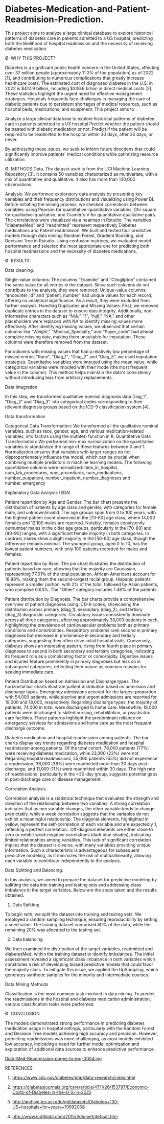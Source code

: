 # Diabetes-Medication-and-Patient-Readmision-Prediction.
This project aims to analyze a large clinical database to explore historical patterns of diabetes care in patients admitted to a US hospital, predicting both the likelihood of hospital readmission and the necessity of receiving diabetes medication.


Ø  WHY THIS PROJECT?

Diabetes is a significant public health concern in the United States, affecting over 37 million people (approximately 11.3% of the population) as of 2022 [1], and contributing to numerous complications that greatly increase healthcare costs. The estimated cost of diagnosed diabetes in the U.S. in 2022 is $412.9 billion, including $306.6 billion in direct medical costs [2]. These statistics highlight the urgent need for effective management strategies. Hospitals frequently face challenges in managing the care of diabetic patients due to persistent shortages of medical resources, such as hospital beds, medications, and equipment. This project aims to :

Analyze a large clinical database to explore historical patterns of diabetes care in patients admitted to a US hospital
Predict whether the patient should be treated with diabetic medication or not.
Predict if the patient will be required to be readmitted to the hospital within 30 days, after 30 days, or never.

By addressing these issues, we seek to inform future directions that could significantly improve patients' medical conditions while optimizing resource utilization.


Ø  METHODS
Data.
The dataset used is from the UCI Machine Learning Repository [3]. It contains 50 variables characterized as multivariate, with a mix of quantitative and qualitative. It also has more than 100,000 observations.

Analysis.
We performed exploratory data analysis by presenting key variables and their frequency distributions and visualizing using Power BI.
Before initiating the mining process, we checked correlations between variables: using Pearson for quantitative-quantitative variables, Chi-square for qualitative-qualitative, and Cramér's V for quantitative-qualitative pairs. The correlations were visualized via a heatmap in Rstudio.
The variables "diabetesMed" and "readmitted" represent respectively Diabetes medications and Patient readmission 
We built and tested four predictive models through data mining: Random Forest, Gradient Boosting, and Decision Tree in Rstudio.
Using confusion matrices, we evaluated model performance and selected the most appropriate one for predicting both hospital readmissions and the necessity of diabetes medications.


Ø  RESULTS

Data cleaning.

Single-value columns: The columns “Examide” and “Citoglipton” contained the same value for all entries in the dataset. Since such columns do not contribute to the analysis, they were removed.
Unique-value columns: “encounter_id” and “patient_number” had unique values for each record, offering no analytical significance. As a result, they were excluded from further analysis.
Handling Duplicates and Missing Values: First, we removed duplicate entries in the dataset to ensure data integrity. Additionally, non-informative characters such as “N/A,” “?”, “null,” “NA,” and other placeholders were replaced with NA to identify missing values more effectively. After identifying missing values, we observed that certain columns like “Weight,” “Medical_Specialty,” and “Payer_code” had almost complete missing data, making them unsuitable for imputation. These columns were therefore removed from the dataset.

For columns with missing values that had a relatively low percentage of missed entries "Race", "Diag_1", "Diag_2" and "Diag_3", we used imputation strategies. Quantitative variables were imputed using the mean value, while categorical variables were imputed with their mode (the most frequent value in the column). This method helps maintain the data's consistency without introducing bias from arbitrary replacements.


Data integration

In this step, we transformed qualitative nominal diagnosis data Diag_1", "Diag_2" and "Diag_3" into categorical codes corresponding to their relevant diagnosis groups based on the ICD-9 classification system [4].

Data transformation

Categorical Data Transformation: We transformed all the qualitative nominal variables, such as race, gender, age, and various medication-related variables, into factors using the mutate() function in R.
Quantitative Data Transformation: We performed min-max normalization on the quantitative variables to standardize the range of these features between 0 and 1. Normalization ensures that variables with larger ranges do not disproportionately influence the model, which can be crucial when combining multiple predictors in machine learning models. The following quantitative columns were normalized: time_in_hospital, num_lab_procedures, num_procedures, num_medications, number_outpatient, number_inpatient, number_diagnoses and number_emergency


Explanatory Data Analysis (EDA)

Patient repartition by Age and Gender.
The bar chart presents the distribution of patients by age class and gender, with categories for female, male, and unknown/invalid. The age groups span from 0 to 100 years, with the highest patient count observed in the [70-80] age class, where 14,000 females and 12,100 males are reported. Notably, females consistently outnumber males in the older age groups, particularly in the [70-80] and [80-90] ranges, with a significant female majority in both categories. In contrast, males show a slight majority in the [50-60] age class, though the difference remains minimal. The youngest group, aged 0 to 10, has the lowest patient numbers, with only 100 patients recorded for males and females.


Patient repartition by Race.
The pie chart illustrates the distribution of patients based on race, showing that the majority are Caucasian, representing 77.01% of the total population. African Americans account for 18.88%, making them the second-largest racial group. Hispanic patients represent a smaller portion, with 2% of the total, followed by Asian patients, who comprise 0.63%. The "Other" category includes 1.48% of the patients. 


Patient distribution by Diagnosis.
The bar charts provide a comprehensive overview of patient diagnoses using ICD-9 codes, showcasing the distribution across primary (diag_1), secondary (diag_2), and tertiary (diag_3) diagnostic categories. Circulatory issues consistently dominate across all three categories, affecting approximately 30,000 patients in each, highlighting the prevalence of cardiovascular problems both as primary conditions and comorbidities. Respiratory problems rank second in primary diagnoses but decrease in prominence in secondary and tertiary categories, suggesting they often drive initial hospital visits. Conversely, diabetes shows an interesting pattern, rising from fourth place in primary diagnoses to second in both secondary and tertiary categories, indicating its frequent role as a complicating factor or comorbidity. Digestive issues and injuries feature prominently in primary diagnoses but less so in subsequent categories, reflecting their nature as common reasons for seeking immediate care.


Patient Distribution based on Admission and Discharge types.
The horizontal bar charts illustrate patient distribution based on admission and discharge types. Emergency admissions account for the largest proportion with 54,000 patients, while elective and urgent admissions are reported for 19,000 and 18,000, respectively. Regarding discharge types, the majority of patients, 74,000 in total, were discharged to home care. Meanwhile, 19,000 patients were discharged to skilled nursing, rehabilitation, or psychiatric care facilities. These patterns highlight the predominant reliance on emergency services for admissions and home care as the most frequent discharge outcome.


Diabetes medication and hospital readmission among patients.
The bar charts  display key trends regarding diabetes medication and hospital readmission among patients. Of the total cohort, 78,000 patients (77%) were receiving diabetes medication, while 23,000 (23%) were not. Regarding hospital readmissions, 55,000 patients (55%) did not experience a readmission, 36,000 (36%) were readmitted more than 30 days post-discharge, and 11,000 (11%) were readmitted within 30 days. The high rate of readmissions, particularly in the >30-day group, suggests potential gaps in post-discharge care or disease management.



Correlation Analysis.

Correlation analysis is a statistical technique that evaluates the strength and direction of the relationship between two variables. A strong correlation indicates that as one variable changes, the other variable tends to change predictably, while a weak correlation suggests that the variables do not exhibit a meaningful relationship. The diagonal elements, highlighted in yellow, represent the self-correlation of each variable and are expectedly 1, reflecting a perfect correlation.  Off-diagonal elements are either close to zero or exhibit weak negative correlations (dark blue shades), indicating limited relationships among variables.
This lack of significant correlation implies that the dataset is diverse, with many variables providing unique information. Such a characteristic is advantageous for subsequent predictive modeling, as it minimizes the risk of multicollinearity, allowing each variable to contribute independently to the analysis.


Data Splitting and Balancing.

In this analysis, we aimed to prepare the dataset for predictive modeling by splitting the data into training and testing sets and addressing class imbalance in the target variables. Below are the steps taken and the results obtained.

1. Data Splitting

To begin with, we split the dataset into training and testing sets. We employed a random sampling technique, ensuring reproducibility by setting a seed value. The training dataset comprised 80% of the data, while the remaining 20% was allocated to the testing set.

2. Data balancing

We then examined the distribution of the target variables, readmitted and diabetesMed, within the training dataset to identify imbalances. The initial assessment revealed a significant class imbalance in both variables which constitutes a risk of developing biased predictive models that could favor the majority class. To mitigate this issue, we applied the UpSampling, which generates synthetic samples for the minority and intermediate courses. 


Data Mining Methods

Classification is the most common task involved in data mining. To predict the readmissions in the hospital and diabetes medication administration, various classification tasks were performed. 


Ø  CONCLUSION

The models demonstrated strong performance in predicting diabetes medication usage in hospital settings, particularly with the Random Forest and Decision Tree models achieving high accuracy and precision.
However, predicting readmissions was more challenging, as most models exhibited low accuracy, indicating a need for further model optimization and exploration of additional data sources to enhance predictive performance.

[Diab-Med-Readmission-pages-to-jpg-0004.jpg](https://postimg.cc/D84SVpxB)

REFERENCES

1. https://www.cdc.gov/diabetes/php/data-research/index.html

2. https://diabetesjournals.org/care/article/47/1/26/153797/Economic-Costs-of-Diabetes-in-the-U-S-in-2022

3. http://archive.ics.uci.edu/ml/datasets/Diabetes+130-US+hospitals+for+years+19992008

4. http://www.icd9data.com/2015/Volume1/default.htm
